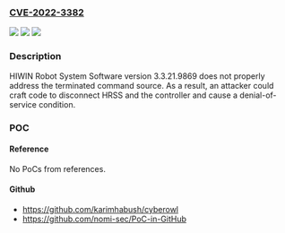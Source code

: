 ### [CVE-2022-3382](https://cve.mitre.org/cgi-bin/cvename.cgi?name=CVE-2022-3382)
![](https://img.shields.io/static/v1?label=Product&message=HIWIN%20Robot%20System%20Software&color=blue)
![](https://img.shields.io/static/v1?label=Version&message=%3D%203.3.21.9869%20&color=brighgreen)
![](https://img.shields.io/static/v1?label=Vulnerability&message=CWE-284%20Improper%20Access%20Control&color=brighgreen)

### Description

HIWIN Robot System Software version 3.3.21.9869 does not properly address the terminated command source. As a result, an attacker could craft code to disconnect HRSS and the controller and cause a denial-of-service condition.

### POC

#### Reference
No PoCs from references.

#### Github
- https://github.com/karimhabush/cyberowl
- https://github.com/nomi-sec/PoC-in-GitHub

